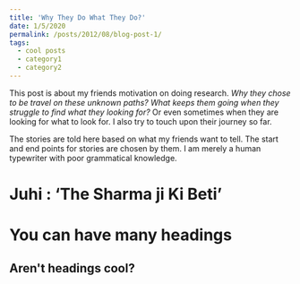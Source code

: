 ```yaml
---
title: 'Why They Do What They Do?'
date: 1/5/2020
permalink: /posts/2012/08/blog-post-1/
tags:
  - cool posts
  - category1
  - category2
---
```

This post is about my friends motivation on doing research. _Why they chose to be travel on these unknown paths? What keeps them going when they struggle to find what they looking for?_ Or even sometimes when they are looking for what to look for. I also try to touch upon their journey so far.

The stories are told here based on what my friends want to tell. The start and end points for stories are chosen by them. I am merely a human typewriter with poor grammatical knowledge.

Juhi : ‘The Sharma ji Ki Beti’
======

You can have many headings
======

Aren't headings cool?
------
